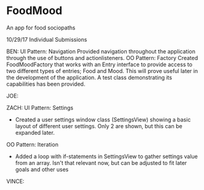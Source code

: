 # FoodMood
An app for food sociopaths

10/29/17 Individual Submissions

BEN:
UI Pattern: Navigation
  Provided navigation throughout the application through the use of buttons and actionlisteners.
OO Pattern: Factory
  Created FoodMoodFactory that works with an Entry interface to provide access to two different types of entries; Food and Mood.
  This will prove useful later in the development of the application. A test class demonstrating its capabilities has been provided.
  
JOE:

ZACH:
UI Pattern: Settings
 - Created a user settings window class (SettingsView) showing a basic layout of different user settings. Only 2 are shown, but this can be expanded later.

OO Pattern: Iteration
 - Added a loop with if-statements in SettingsView to gather settings value from an array. Isn't that relevant now, but can be adjusted to fit later goals and other uses

VINCE:
